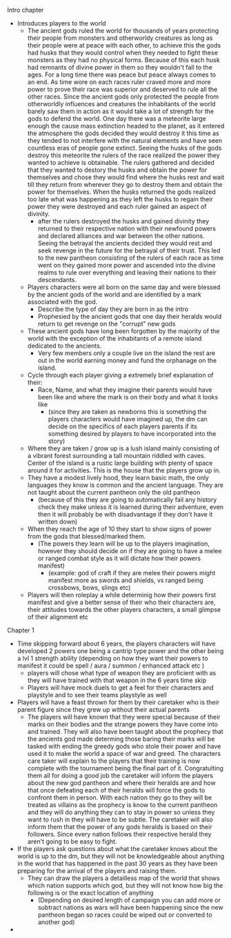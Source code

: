 Intro chapter
- Introduces players to the world
	- The ancient gods ruled the world for thousands of years protecting their people from monsters and otherworldy creatures as long as their people were at peace with each other, to achieve this the gods had husks that they would control when they needed to fight these monsters as they had no physical forms. Because of this each husk had remnants of divine power in them so they wouldn't fall to the ages. For a long time there was peace but peace always comes to an end. As time wore on each races ruler craved more and more power to prove their race was superior and deserved to rule all the other races. Since the ancient gods only protected the people from otherworldly influences and creatures the inhabitants of the world barely saw them in action as it would take a lot of strength for the gods to defend the world. One day there was a meteorite large enough the cause mass extinction headed to the planet, as it entered the atmosphere the gods decided they would destroy it this time as they tended to not interfere with the natural elements and have seen countless eras of people gone extinct. Seeing the husks of the gods destroy this meteorite the rulers of the race realized the power they wanted to achieve is obtainable. The rulers gathered and decided that they wanted to destory the husks and obtain the power for themselves and chose they would find where the husks rest and wait till they return from wherever they go to destroy them and obtain the power for themselves. When the husks returned the gods realized too late what was happening as they left the husks to regain their power they were destroyed and each ruler gained an aspect of divinity.
		- after the rulers destroyed the husks and gained divinity they returned to their respective nation with their newfound powers and declared alliances and war between the other nations. Seeing the betrayal the ancients decided they would rest and seek revenge in the future for the betrayal of their trust. This led to the new pantheon consisting of the rulers of each race as time went on they gained more power and ascended into the divine realms to rule over everything and leaving their nations to their descendants.
	- Players characters were all born on the same day and were blessed by the ancient gods of the world and are identified by a mark associated with the god.
		- Describe the type of day they are born in as the intro
		- Prophesied by the ancient gods that one day their heralds would return to get revenge on the "corrupt" new gods
	- These ancient gods have long been forgotten by the majority of the world with the exception of the inhabitants of a remote island dedicated to the ancients.
		- Very few members only a couple live on the island the rest are out in the world earning money and fund the orphanage on the island.
	- Cycle through each player giving a extremely brief explanation of their:
		- Race, Name, and what they imagine their parents would have been like and where the mark is on their body and what it looks like
			- (since they are taken as newborns this is something the players characters would have imagined up, the dm can decide on the specifics of each players parents if its something desired by players to have incorporated into the story)
	- Where they are taken / grow up is a lush island mainly consisting of a vibrant forest surrounding a tall mountain riddled with caves. Center of the island is a rustic large building with plenty of space around it for activities. This is the house that the players grow up in. 
	- They have a modest lively hood, they learn basic math, the only languages they know is common and the ancient language. They are not taught about the current pantheon only the old pantheon
		- (because of this they are going to automatically fail any history check they make unless it is learned during their adventure, even then it will probably be with disadvantage if they don't have it written down)
	- When they reach the age of 10 they start to show signs of power from the gods that blessed/marked them. 
		- (The powers they learn will be up to the players imagination, however they should decide on if they are going to have a melee or ranged combat style as it will dictate how their powers manifest)
			- (example: god of craft if they are melee their powers might manifest more as swords and shields, vs ranged being crossbows, bows, slings etc)
	- Players will then roleplay a while determinig how their powers first manifest and give a better sense of their who their characters are, their attitudes towards the other players characters, a small glimpse of their alignment etc


Chapter 1
- Time skipping forward about 6 years, the players characters will have developed 2 powers one being a cantrip type power and the other being a lvl 1 strength ability (depending on how they want their powers to manifest it could be spell / aura / summon / enhanced attack etc )
	- players will chose what type of weapon they are proficient with as they will have trained with that weapon in the 6 years time skip
	- Players will have mock duels to get a feel for their characters and playstyle and to see their teams playstyle as well
- Players will have a feast thrown for them by their caretaker who is their parent figure since they grew up without their actual parents
	- The players will have known that they were special because of their marks on their bodies and the strange powers they have come into and trained. They will also have been taught about the prophecy that the ancients god made determing those baring their marks will be tasked with ending the greedy gods who stole their power and have used it to make the world a space of war and greed. The characters care taker will explain to the players that their training is now complete with the tournament being the final part of it. Congratulting them all for doing a good job the caretaker will inform the players about the new god pantheon and where their heralds are and how that once defeating each of their heralds will force the gods to confront them in person. With each nation they go to they will be treated as villains as the prophecy is know to the current pantheon and they will do anything they can to stay in power so unless they want to rush in they will have to be subtle. The caretaker will also inform them that the power of any gods heralds is based on their followers. Since every nation follows their respective herald they aren't going to be easy to fight. 
- If the players ask questions about what the caretaker knows about the world is up to the dm, but they will not be knowledgeable about anything in the world that has happened in the past 30 years as they have been preparing for the arrival of the players and raising them.
	- They can draw the players a detailless map of the world that shows which nation supports which god, but they will not know how big the following is or the exact location of anything 
		- (Depending on desired length of campaign you can add more or subtract nations as wars will have been happening since the new pantheon began so races could be wiped out or converted to another god)
- 
